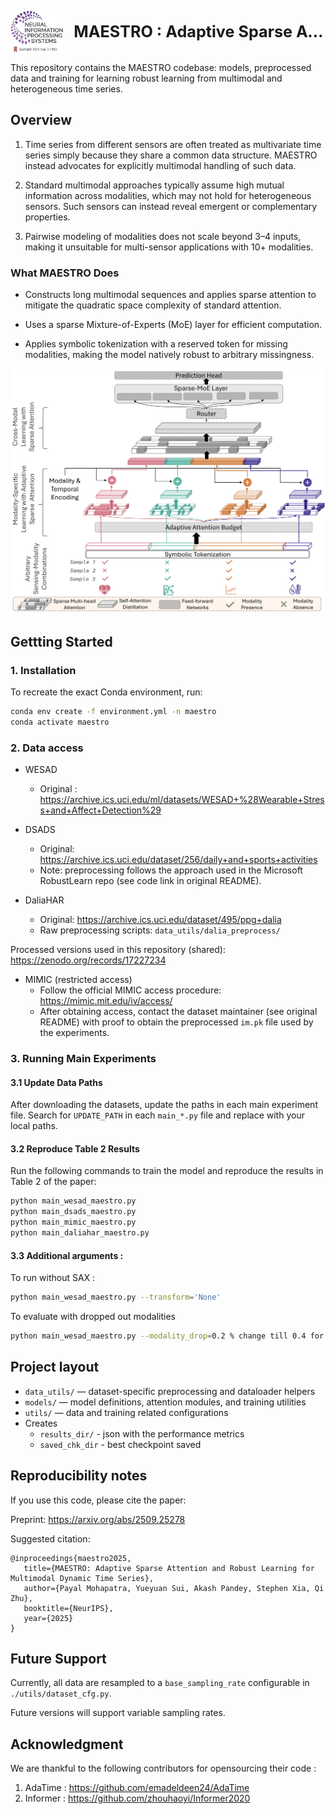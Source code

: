 <!-- Header with ACL logo and title -->
<div style="max-width: 960px; margin: auto; padding-top: 20px; 
            display: flex; align-items: center; white-space: nowrap;">
  <img src="housekeep/nips_logo.png" alt="NeurIPS Logo" 
       height="70" style="margin-right: 16px; flex-shrink: 0;">
  <h1 style="margin: 0; font-size: 1.8em; overflow: hidden; text-overflow: ellipsis;">
    MAESTRO : Adaptive Sparse Attention and Robust Learning for Multimodal Dynamic Time Series 
    <span style="font-size: 0.8em;">🌟NeurIPS 2025 (Spotlight)</span>
  </h1>
</div>







<!-- Overview and system diagram side-by-side -->
This repository contains the MAESTRO codebase: models, preprocessed data and training for learning robust learning from multimodal and heterogeneous time series.

## Overview

1. Time series from different sensors are often treated as multivariate time series simply because they share a common data structure. MAESTRO instead advocates for explicitly multimodal handling of such data.

2. Standard multimodal approaches typically assume high mutual information across modalities, which may not hold for heterogeneous sensors. Such sensors can instead reveal emergent or complementary properties.

3. Pairwise modeling of modalities does not scale beyond 3–4 inputs, making it unsuitable for multi-sensor applications with 10+ modalities.

### What MAESTRO Does

* Constructs long multimodal sequences and applies sparse attention to mitigate the quadratic space complexity of standard attention.

* Uses a sparse Mixture-of-Experts (MoE) layer for efficient computation.

* Applies symbolic tokenization with a reserved token for missing modalities, making the model natively robust to arbitrary missingness.



![System Diagram](housekeep/overall_maestro.png)




## Gettting Started
### 1. Installation
To recreate the exact Conda environment, run:  
```bash
conda env create -f environment.yml -n maestro
conda activate maestro
```

### 2. Data access
- WESAD
   - Original : https://archive.ics.uci.edu/ml/datasets/WESAD+%28Wearable+Stress+and+Affect+Detection%29 

- DSADS
   - Original: https://archive.ics.uci.edu/dataset/256/daily+and+sports+activities
   - Note: preprocessing follows the approach used in the Microsoft RobustLearn repo (see code link in original README).

-  DaliaHAR
   - Original: https://archive.ics.uci.edu/dataset/495/ppg+dalia
   - Raw preprocessing scripts: `data_utils/dalia_preprocess/`

Processed versions used in this repository (shared): https://zenodo.org/records/17227234

- MIMIC (restricted access)
   - Follow the official MIMIC access procedure: https://mimic.mit.edu/iv/access/
   - After obtaining access, contact the dataset maintainer (see original README) with proof to obtain the preprocessed `im.pk` file used by the experiments.



### 3. Running Main Experiments

#### 3.1 Update Data Paths

After downloading the datasets, update the paths in each main experiment file. Search for `UPDATE_PATH` in each `main_*.py` file and replace with your local paths.

#### 3.2 Reproduce Table 2 Results

Run the following commands to train the model and reproduce the results in Table 2 of the paper:
```bash
python main_wesad_maestro.py
python main_dsads_maestro.py
python main_mimic_maestro.py
python main_daliahar_maestro.py
```


#### 3.3 Additional arguments :

To run without SAX :
```bash
python main_wesad_maestro.py --transform='None'
```

To evaluate with dropped out modalities 
```bash
python main_wesad_maestro.py --modality_drop=0.2 % change till 0.4 for Figure 5 of the paper.
```

## Project layout
- `data_utils/` — dataset-specific preprocessing and dataloader helpers
- `models/` — model definitions, attention modules, and training utilities
- `utils/` — data and training related configurations
- Creates 
   - `results_dir/` - json with the performance metrics
   - `saved_chk_dir` - best checkpoint saved


## Reproducibility notes

If you use this code, please cite the paper:

Preprint: https://arxiv.org/abs/2509.25278

Suggested citation:

```
@inproceedings{maestro2025,
   title={MAESTRO: Adaptive Sparse Attention and Robust Learning for Multimodal Dynamic Time Series},
   author={Payal Mohapatra, Yueyuan Sui, Akash Pandey, Stephen Xia, Qi Zhu},
   booktitle={NeurIPS},
   year={2025}
}
```

##  Future Support

Currently, all data are resampled to a `base_sampling_rate` configurable in `./utils/dataset_cfg.py`.

Future versions will support variable sampling rates.


## Acknowledgment 
We are thankful to the following contributors for opensourcing their code :
1. AdaTime : https://github.com/emadeldeen24/AdaTime
2. Informer : https://github.com/zhouhaoyi/Informer2020
